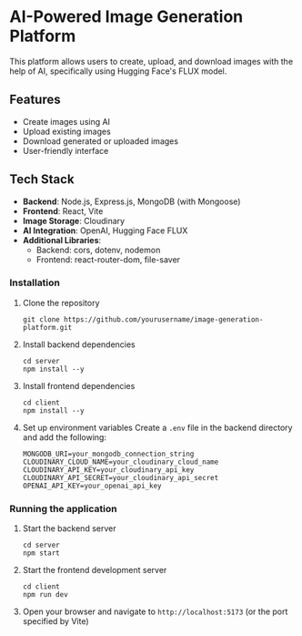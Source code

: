 # AI-Powered Image Generation Platform

This platform allows users to create, upload, and download images with the help of AI, specifically using Hugging Face's FLUX model.

## Features

- Create images using AI
- Upload existing images
- Download generated or uploaded images
- User-friendly interface

## Tech Stack
- **Backend**: Node.js, Express.js, MongoDB (with Mongoose)
- **Frontend**: React, Vite
- **Image Storage**: Cloudinary
- **AI Integration**: OpenAI, Hugging Face FLUX
- **Additional Libraries**: 
  - Backend: cors, dotenv, nodemon
  - Frontend: react-router-dom, file-saver

### Installation

1. Clone the repository
   ```
   git clone https://github.com/yourusername/image-generation-platform.git
   ```

2. Install backend dependencies
   ```
   cd server
   npm install --y
   ```

3. Install frontend dependencies
   ```
   cd client
   npm install --y
   ```

4. Set up environment variables
   Create a `.env` file in the backend directory and add the following:
   ```
   MONGODB_URI=your_mongodb_connection_string
   CLOUDINARY_CLOUD_NAME=your_cloudinary_cloud_name
   CLOUDINARY_API_KEY=your_cloudinary_api_key
   CLOUDINARY_API_SECRET=your_cloudinary_api_secret
   OPENAI_API_KEY=your_openai_api_key
   ```

### Running the application

1. Start the backend server
   ```
   cd server
   npm start
   ```

2. Start the frontend development server
   ```
   cd client
   npm run dev
   ```

3. Open your browser and navigate to `http://localhost:5173` (or the port specified by Vite)
